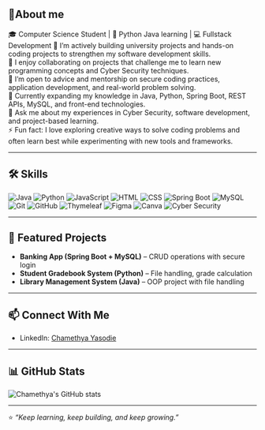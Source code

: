 ## 💫About me 

🎓 Computer Science Student | 🔐 Python Java learning | 💻 Fullstack Development
🔭 I’m actively building university projects and hands-on coding projects to strengthen my software development skills.  
👯 I enjoy collaborating on projects that challenge me to learn new programming concepts and Cyber Security techniques.  
🤝 I’m open to advice and mentorship on secure coding practices, application development, and real-world problem solving.  
🌱 Currently expanding my knowledge in Java, Python, Spring Boot, REST APIs, MySQL, and front-end technologies.  
💬 Ask me about my experiences in Cyber Security, software development, and project-based learning.  
⚡ Fun fact: I love exploring creative ways to solve coding problems and often learn best while experimenting with new tools and frameworks.


---

## 🛠️ Skills
![Java](https://img.shields.io/badge/Java-blue?logo=java&style=for-the-badge)
![Python](https://img.shields.io/badge/Python-yellow?logo=python&style=for-the-badge)
![JavaScript](https://img.shields.io/badge/JavaScript-yellow?logo=javascript&style=for-the-badge)
![HTML](https://img.shields.io/badge/HTML-red?logo=html5&style=for-the-badge)
![CSS](https://img.shields.io/badge/CSS-blue?logo=css3&style=for-the-badge)
![Spring Boot](https://img.shields.io/badge/SpringBoot-green?style=for-the-badge)
![MySQL](https://img.shields.io/badge/MySQL-blue?logo=mysql&style=for-the-badge)
![Git](https://img.shields.io/badge/Git-F05032?logo=git&style=for-the-badge)
![GitHub](https://img.shields.io/badge/GitHub-181717?logo=github&style=for-the-badge)
![Thymeleaf](https://img.shields.io/badge/Thymeleaf-red?style=for-the-badge)
![Figma](https://img.shields.io/badge/Figma-F24E1E?logo=figma&style=for-the-badge)
![Canva](https://img.shields.io/badge/Canva-00C4CC?style=for-the-badge)
![Cyber Security](https://img.shields.io/badge/Cyber_Security-darkgreen?style=for-the-badge)


---

## 📂 Featured Projects
- **Banking App (Spring Boot + MySQL)** – CRUD operations with secure login  
- **Student Gradebook System (Python)** – File handling, grade calculation  
- **Library Management System (Java)** – OOP project with file handling  

---

## 📫 Connect With Me
- LinkedIn: [Chamethya Yasodie](https://www.linkedin.com/in/chamethya-yasodie-a8278a349/)  

---

## 📊 GitHub Stats
![Chamethya's GitHub stats](https://github-readme-stats.vercel.app/api?username=ChamethyaYasodie&show_icons=true&theme=radical)

---

⭐ *“Keep learning, keep building, and keep growing.”*

